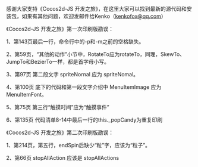 ﻿感谢大家支持《Cocos2d-JS 开发之旅》，在这里大家可以找到最新的源代码和安装包，如果有其他问题，欢迎发邮件给Kenko（kenkofox@qq.com）

《Cocos2d-JS 开发之旅》第一次印刷版勘误：

1、第143页最后一行，命令行中的-p和-m之前的空格缺失。

2、第59页，“其他的动作”小节中，RotateTo应为rotateTo，同理，SkewTo、JumpTo和BezierTo一样，都是首字母小写。

3、第97页 第二段文字 spriteNornal 应为 spriteNomal。

4、第100页 底下的代码和第一段文字介绍中 MenuItemImage 应为 MenuItemFont。

5、第75页 第三行“触摸时间”应为“触摸事件”

6、第135页 代码清单8-14中最后一行的this._popCandy为重复印刷


《Cocos2d-JS 开发之旅》第二次印刷版勘误：

1、第214页，第五行，endSpin后缺少“粒”字，应该为“粒子”。

2、第66页 stopAllAction 应该是 stopAllActions
